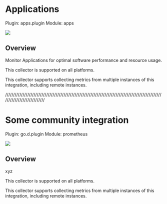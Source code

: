 

# Applications

Plugin: apps.plugin
Module: apps

<img src="https://img.shields.io/badge/maintained%20by-Netdata-%2300ab44" />


## Overview

Monitor Applications for optimal software performance and resource usage.



This collector is supported on all platforms.

This collector supports collecting metrics from multiple instances of this integration, including remote instances.






////////////////////////////////////////////////////////////////////////////////////////////////////////////////////////////




# Some community integration

Plugin: go.d.plugin
Module: prometheus

<img src="https://img.shields.io/badge/maintained%20by-Community-blue" />

## Overview

xyz



This collector is supported on all platforms.

This collector supports collecting metrics from multiple instances of this integration, including remote instances.
